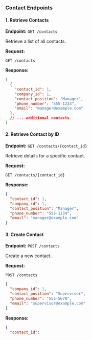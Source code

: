 ### Contact Endpoints

#### 1. Retrieve Contacts

**Endpoint:** `GET /contacts`

Retrieve a list of all contacts.

**Request:**

```plaintext
GET /contacts
```

**Response:**

```json
[
  {
    "contact_id": 1,
    "company_id": 1,
    "contact_position": "Manager",
    "phone_number": "555-1234",
    "email": "manager@example.com"
  },
  // ... additional contacts
]
```

#### 2. Retrieve Contact by ID

**Endpoint:** `GET /contacts/{contact_id}`

Retrieve details for a specific contact.

**Request:**

```plaintext
GET /contacts/{contact_id}
```

**Response:**

```json
{
  "contact_id": 1,
  "company_id": 1,
  "contact_position": "Manager",
  "phone_number": "555-1234",
  "email": "manager@example.com"
}
```

#### 3. Create Contact

**Endpoint:** `POST /contacts`

Create a new contact.

**Request:**

```plaintext
POST /contacts
```

```json
{
  "company_id": 1,
  "contact_position": "Supervisor",
  "phone_number": "555-5678",
  "email": "supervisor@example.com"
}
```

**Response:**

```json
{
  "contact_id":
```

